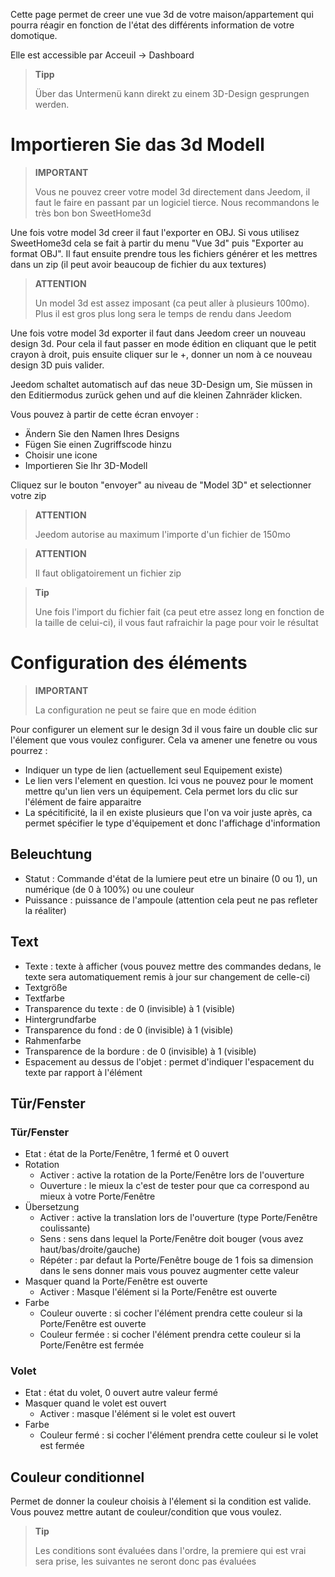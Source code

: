 Cette page permet de creer une vue 3d de votre maison/appartement qui pourra réagir en fonction de l'état des différents information de votre domotique.

Elle est accessible par Acceuil → Dashboard

> **Tipp**
>
> Über das Untermenü kann direkt zu einem 3D-Design gesprungen werden.

# Importieren Sie das 3d Modell 

> **IMPORTANT**
>
> Vous ne pouvez creer votre model 3d directement dans Jeedom, il faut le faire en passant par un logiciel tierce. Nous recommandons le très bon bon SweetHome3d

Une fois votre model 3d creer il faut l'exporter en OBJ. Si vous utilisez SweetHome3d cela se fait à partir du menu "Vue 3d" puis "Exporter au format OBJ". Il faut ensuite prendre tous les fichiers générer et les mettres dans un zip (il peut avoir beaucoup de fichier du aux textures)

> **ATTENTION**
>
> Un model 3d est assez imposant (ca peut aller à plusieurs 100mo). Plus il est gros plus long sera le temps de rendu dans Jeedom

Une fois votre model 3d exporter il faut dans Jeedom creer un nouveau design 3d. Pour cela il faut passer en mode édition en cliquant que le petit crayon à droit, puis ensuite cliquer sur le +, donner un nom à ce nouveau design 3D puis valider.

Jeedom schaltet automatisch auf das neue 3D-Design um, Sie müssen in den Editiermodus zurück gehen und auf die kleinen Zahnräder klicken.

Vous pouvez à partir de cette écran envoyer : 

- Ändern Sie den Namen Ihres Designs
- Fügen Sie einen Zugriffscode hinzu
- Choisir une icone
- Importieren Sie Ihr 3D-Modell

Cliquez sur le bouton "envoyer" au niveau de "Model 3D" et selectionner votre zip

> **ATTENTION**
>
> Jeedom autorise au maximum l'importe d'un fichier de 150mo

> **ATTENTION**
>
> Il faut obligatoirement un fichier zip

> **Tip**
>
> Une fois l'import du fichier fait (ca peut etre assez long en fonction de la taille de celui-ci), il vous faut rafraichir la page pour voir le résultat


# Configuration des éléments

> **IMPORTANT**
>
> La configuration ne peut se faire que en mode édition

Pour configurer un element sur le design 3d il vous faire un double clic sur l'élement que vous voulez configurer. Cela va amener une fenetre ou vous pourrez : 

- Indiquer un type de lien (actuellement seul Equipement existe)
- Le lien vers l'element en question. Ici vous ne pouvez pour le moment mettre qu'un lien vers un équipement. Cela permet lors du clic sur l'élément de faire apparaitre 
- La spécitificité, la il en existe plusieurs que l'on va voir juste après, ca permet spécifier le type d'équipement et donc l'affichage d'information

## Beleuchtung

- Statut : Commande d'état de la lumiere peut etre un binaire (0 ou 1), un numérique (de 0 à 100%) ou une couleur
- Puissance : puissance de l'ampoule (attention cela peut ne pas refleter la réaliter)

## Text

- Texte : texte à afficher (vous pouvez mettre des commandes dedans, le texte sera automatiquement remis à jour sur changement de celle-ci)
- Textgröße
- Textfarbe
- Transparence du texte : de 0 (invisible) à 1 (visible)
- Hintergrundfarbe
- Transparence du fond : de 0 (invisible) à 1 (visible)
- Rahmenfarbe
- Transparence de la bordure : de 0 (invisible) à 1 (visible)
- Espacement au dessus de l'objet : permet d'indiquer l'espacement du texte par rapport à l'élément

## Tür/Fenster

### Tür/Fenster

- Etat : état de la Porte/Fenêtre, 1 fermé et 0 ouvert
- Rotation
    - Activer : active la rotation de la Porte/Fenêtre lors de l'ouverture
    - Ouverture : le mieux la c'est de tester pour que ca correspond au mieux à votre Porte/Fenêtre
- Übersetzung
    - Activer : active la translation lors de l'ouverture (type Porte/Fenêtre coulissante)
    - Sens : sens dans lequel la Porte/Fenêtre doit bouger (vous avez haut/bas/droite/gauche)
    - Répéter : par defaut la Porte/Fenêtre bouge de 1 fois sa dimension dans le sens donner mais vous pouvez augmenter cette valeur
- Masquer quand la Porte/Fenêtre est ouverte    
    - Activer : Masque l'élément si la Porte/Fenêtre est ouverte
- Farbe
    - Couleur ouverte : si cocher l'élément prendra cette couleur si la Porte/Fenêtre est ouverte
    - Couleur fermée : si cocher l'élément prendra cette couleur si la Porte/Fenêtre est fermée

### Volet

- Etat : état du volet, 0 ouvert autre valeur fermé
- Masquer quand le volet est ouvert
    -  Activer : masque l'élément si le volet est ouvert
- Farbe
    - Couleur fermé : si cocher l'élément prendra cette couleur si le volet est fermée

## Couleur conditionnel

Permet de donner la couleur choisis à l'élement si la condition est valide. Vous pouvez mettre autant de couleur/condition que vous voulez. 

> **Tip**
>
> Les conditions sont évaluées dans l'ordre, la premiere qui est vrai sera prise, les suivantes ne seront donc pas évaluées